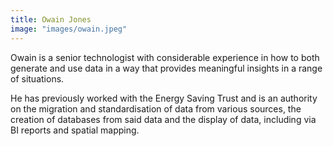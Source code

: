 ```yaml
---
title: Owain Jones
image: "images/owain.jpeg"
---
```

Owain is a senior technologist with considerable experience in how to both generate and use data in a way that provides meaningful insights in a range of situations.

He has previously worked with the Energy Saving Trust and is an authority on the migration and standardisation of data from various sources, the creation of databases from said data and the display of data, including via BI reports and spatial mapping.
